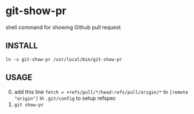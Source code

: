 git-show-pr
===========

shell command for showing Github pull request

## INSTALL

`ln -s git-show-pr /usr/local/bin/git-show-pr`

## USAGE

0. add this line `fetch = +refs/pull/*/head:refs/pull/origin/*` to `[remote "origin"]` in `.git/config` to setup refspec
0. `git show-pr`
